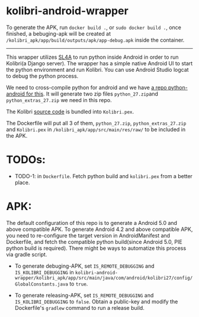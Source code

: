 # kolibri-android-wrapper

To generate the APK, run `docker build .`, or `sudo docker build .`, once finished, a bebuging-apk will be created at `/kolibri_apk/app/build/outputs/apk/app-debug.apk` inside the container.

---

This wrapper utilizes [SL4A](https://github.com/damonkohler/sl4a) to run python inside Android in order to run Kolibri(a Django server). The wrapper has a simple native Android UI to start the python environment and run Kolibri. You can use Android Studio logcat to debug the python process.

We need to cross-compile python for android and we have [a repo python-android for this](https://github.com/learningequality/python-android). It will generate two zip files `python_27.zip`and `python_extras_27.zip` we need in this repo.

The Kolibri [source code](https://github.com/learningequality/kolibri) is bundled into `Kolibri.pex`.

The Dockerfile will put all 3 of them, `python_27.zip`, `python_extras_27.zip` and `Kolibri.pex` in `/kolibri_apk/app/src/main/res/raw/` to be included in the APK.

# TODOs:

* TODO-1: in `Dockerfile`. Fetch python build and `kolibri.pex` from a better place.


# APK:

The default configuration of this repo is to generate a Android 5.0 and above compatible APK. To generate Android 4.2 and above compatible APK, you need to re-configure the target version in AndroidManifest and Dockerfile, and fetch the compatible python build(since Android 5.0, PIE python build is required). There might be ways to automatize this process via gradle script.

* To generate debuging-APK, set `IS_REMOTE_DEBUGGING` and `IS_KOLIBRI_DEBUGGING` in `kolibri-android-wrapper/kolibri_apk/app/src/main/java/com/android/kolibri27/config/GlobalConstants.java` to `true`.

* To generate releasing-APK, set `IS_REMOTE_DEBUGGING` and `IS_KOLIBRI_DEBUGGING` to `false`. Obtain a public-key and modify the Dockerfile's `gradlew` command to run a release build.
